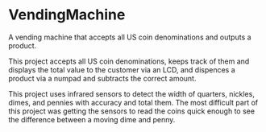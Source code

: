 # VendingMachine
A vending machine that accepts all US coin denominations and outputs a product.

This project accepts all US coin denominations, keeps track of them and displays the total value to the customer via an LCD, and dispences a product via a numpad
and subtracts the correct amount. 

This project uses infrared sensors to detect the width of quarters, nickles, dimes, and pennies with accuracy and total them. The most difficult part of this 
project was getting the sensors to read the coins quick enough to see the difference between a moving dime and penny.











